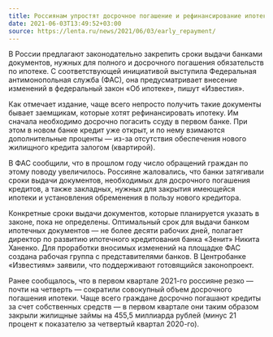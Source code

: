 ```yaml
---
title: Россиянам упростят досрочное погашение и рефинансирование ипотеки
date: 2021-06-03T13:49:52+03:00
source: https://lenta.ru/news/2021/06/03/early_repayment/
---
```


В России предлагают законодательно закрепить сроки выдачи банками документов, нужных для полного и досрочного погашения обязательств по ипотеке. С соответствующей инициативой выступила Федеральная антимонопольная служба (ФАС), она предусматривает внесение изменений в федеральный закон «Об ипотеке», пишут «Известия». 

Как отмечает издание, чаще всего непросто получить такие документы бывает заемщикам, которые хотят рефинансировать ипотеку. Им сначала необходимо досрочно погасить ссуду в первом банке. При этом в новом банке кредит уже открыт, и по нему взимаются дополнительные проценты — из-за отсутствия обеспечения нового жилищного кредита залогом (квартирой).

В ФАС сообщили, что в прошлом году число обращений граждан по этому поводу увеличилось. Россияне жаловались, что банки затягивали сроки выдачи документов, необходимых для досрочного погашения кредитов, а также закладных, нужных для закрытия имеющейся ипотеки и установления обременения в пользу нового кредитора.

Конкретные сроки выдачи документов, которые планируется указать в законе, пока не определены. Оптимальный срок для выдачи банком ипотечных документов — не более десяти рабочих дней, полагает директор по развитию ипотечного кредитования банка «Зенит» Никита Ханенко. Для проработки вносимых изменений на площадке ФАС создана рабочая группа с представителями банков. В Центробанке «Известиям» заявили, что поддерживают готовящийся законопроект.

Ранее сообщалось, что в первом квартале 2021-го россияне резко — почти на четверть — сократили совокупный объем досрочного погашения ипотеки. Чаще всего граждане досрочно погашают кредиты за счет собственных средств — в первом квартале они таким образом закрыли жилищные займы на 455,5 миллиарда рублей (минус 21 процент к показателю за четвертый квартал 2020-го).